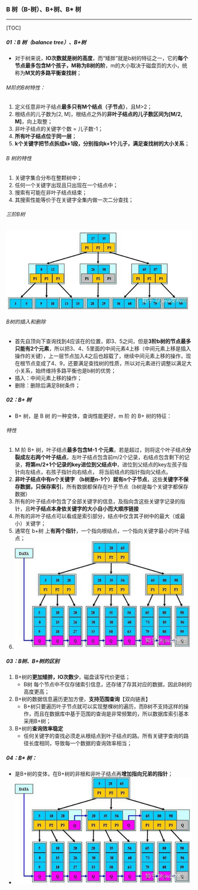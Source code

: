 ### B 树（B-树）、B+树、B* 树

------

[TOC]

##### 01：B 树（balance tree）、B+树

- 对于树来说，**IO次数就是树的高度**，而“矮胖”就是b树的特征之一，它的**每个节点最多包含M个孩子，M称为B树的阶**，m的大小取决于磁盘页的大小，统称为**M叉的多路平衡查找树**；


###### M阶的B树特性：

1. 定义任意非叶子结点**最多只有M个结点（子节点）**，且M>2；
2. 根结点的儿子数为[2, M]，根结点之外的**非叶子结点的儿子数区间为[M/2, M]**，向上取整；
4. 非叶子结点的关键字个数 = 儿子数-1；
5. **所有叶子结点位于同一层**；
6. **k个关键字把节点拆成k+1段，分别指向k+1个儿子，满足查找树的大小关系**；

###### B 树的特性

1. 关键字集合分布在整颗树中；
2. 任何一个关键字出现且只出现在一个结点中；
3. 搜索有可能在非叶子结点结束；
4. 其搜索性能等价于在关键字全集内做一次二分查找；

###### 三阶B树

![B-tree](https://github.com/likang315/Algorithms-and-Data-Structures/blob/master/05：树/photos/B-tree.png)

###### B树的插入和删除

- 首先自顶向下查询找到4应该在的位置，即3、5之间，但是**3阶b树的节点最多只能有2个元素**，所以把3、4、5里面的中间元素4上移（中间元素上移是插入操作的关键），上一层节点加入4之后也超载了，继续中间元素上移的操作，现在根节点变成了4、9，还要满足查找树的性质，所以对元素进行调整以满足大小关系，始终维持多路平衡也是b树的优势；
- 插入：中间元素上移的操作；
- 删除：删除后满足B树条件；

##### 02：B+ 树

- B+ 树，是 B 树 的一种变体，查询性能更好，m 阶 的 B+ 树的特征：

###### 特性

1. M 阶 B+ 树，叶子结点**最多包含M-1 个元素**，若是超过，则将这个叶子结点**分裂成左右两个叶子结点**，左叶子结点包含前m/2个记录，右结点包含剩下的记录，**将第m/2+1个记录的key进位到父结点中**，进位到父结点的key左孩子指针向左结点，右孩子指针向右结点， 将当前结点的指针指向父结点。
2. **非叶子结点中有n个关键字 （b树是n-1个）就有n个子节点**，这些**关键字不保存数据，只保存索引**，所有数据都保存在叶子节点（b树是每个关键字都保存数据）
3. 所有的叶子结点中包含了全部关键字的信息，及指向含这些关键字记录的指针，且**叶子结点本身依关键字的大小自小而大顺序链接**
4. 所有的非叶子结点可以看成是索引部分，结点中仅含其子树中的最大（或最小）关键字；
5. 通常在 b+树 上**有两个指针**，一个指向根结点，一个指向关键字最小的叶子结点；
6. ![B+tree](https://github.com/likang315/Algorithms-and-Data-Structures/blob/master/05：树/photos/B+tree.jpeg)

##### 03：B树、B+树的区别

1. B+树的**更加矮胖，IO次数少**，磁盘读写代价更低；
   - B树 每个节点中不仅存储索引信息，还存储了存其对应的数据，因此B树的高度更高；
2. B+树的数据信息遍历更加方便，**支持范围查询**【双向链表】
   - B+树只要遍历叶子节点就可以实现整棵树的遍历，而B树不支持这样的操作，而且在数据库中基于范围的查询是非常频繁的，所以数据库索引基本采用B+树；
3. B+树的**查询效率稳定**
   - 任何关键字的查找必须走从根结点到叶子结点的路。所有关键字查询的路径长度相同，导致每一个数据的查询效率相当；

##### 04：B* 树：

- 是B+树的变体，在B+树的非根和非叶子结点再**增加指向兄弟的指针**；
- ![B*tree](https://github.com/likang315/Algorithms-and-Data-Structures/blob/master/05：树/photos/B*tree.png)

